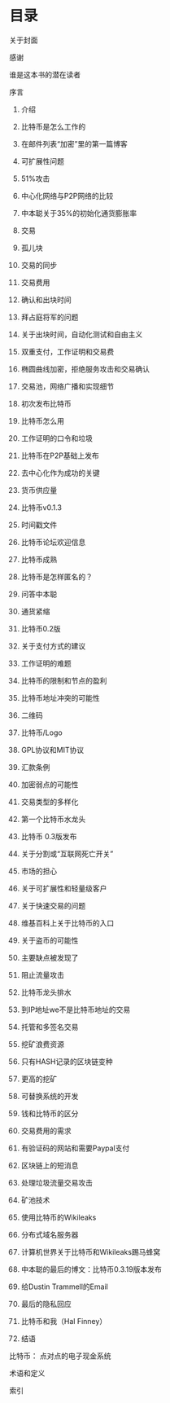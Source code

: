 # 目录

关于封面

感谢

谁是这本书的潜在读者

序言

1. 介绍

2. 比特币是怎么工作的

3. 在邮件列表“加密”里的第一篇博客

4. 可扩展性问题

5. 51%攻击

6. 中心化网络与P2P网络的比较

7. 中本聪关于35%的初始化通货膨胀率

8. 交易

9. 孤儿块

10. 交易的同步

11. 交易费用

12. 确认和出块时间

13. 拜占庭将军的问题

14. 关于出块时间，自动化测试和自由主义

15. 双重支付，工作证明和交易费

16. 椭圆曲线加密，拒绝服务攻击和交易确认

17. 交易池，网络广播和实现细节

18. 初次发布比特币

19. 比特币怎么用

20. 工作证明的口令和垃圾

21. 比特币在P2P基础上发布

22. 去中心化作为成功的关键

23. 货币供应量

24. 比特币v0.1.3

25. 时间戳文件

26. 比特币论坛欢迎信息

27. 比特币成熟

28. 比特币是怎样匿名的？

29. 问答中本聪

30. 通货紧缩

31. 比特币0.2版

32. 关于支付方式的建议

33. 工作证明的难题

34. 比特币的限制和节点的盈利

35. 比特币地址冲突的可能性

36. 二维码

37. 比特币/Logo

38. GPL协议和MIT协议

39. 汇款条例

40. 加密弱点的可能性

41. 交易类型的多样化

42. 第一个比特币水龙头

43. 比特币 0.3版发布

44. 关于分割或“互联网死亡开关”

45. 市场的担心

46. 关于可扩展性和轻量级客户

47. 关于快速交易的问题

48. 维基百科上关于比特币的入口

49. 关于盗币的可能性

50. 主要缺点被发现了

51. 阻止流量攻击

52. 比特币龙头排水

53. 到IP地址we不是比特币地址的交易

54. 托管和多签名交易

55. 挖矿浪费资源

56. 只有HASH记录的区块链变种

57. 更高的挖矿

58. 可替换系统的开发

59. 钱和比特币的区分

60. 交易费用的需求

61. 有验证码的网站和需要Paypal支付

62. 区块链上的短消息

63. 处理垃圾流量交易攻击

64. 矿池技术

65. 使用比特币的Wikileaks

66. 分布式域名服务器

67. 计算机世界关于比特币和Wikileaks踢马蜂窝

68. 中本聪的最后的博文：比特币0.3.19版本发布

69. 给Dustin Trammell的Email

70. 最后的隐私回应

71. 比特币和我（Hal Finney）

72. 结语

比特币： 点对点的电子现金系统

术语和定义

索引
